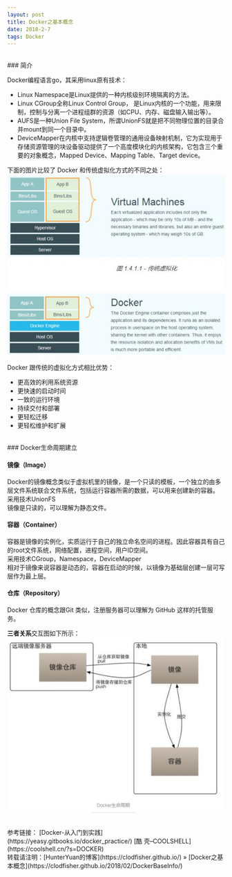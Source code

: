 ```yaml
---
layout: post
title: Docker之基本概念
date: 2018-2-7 
tags: Docker        
---
```

<br>    
### 简介    

Docker编程语言go，其采用linux原有技术：    
- Linux Namespace是Linux提供的一种内核级别环境隔离的方法。    
- Linux CGroup全称Linux Control Group， 是Linux内核的一个功能，用来限制，控制与分离一个进程组群的资源（如CPU、内存、磁盘输入输出等）。    
- AUFS是一种Union File System，所谓UnionFS就是把不同物理位置的目录合并mount到同一个目录中。    
- DeviceMapper在内核中支持逻辑卷管理的通用设备映射机制，它为实现用于存储资源管理的块设备驱动提供了一个高度模块化的内核架构，它包含三个重要的对象概念，Mapped Device、Mapping Table、Target device。    

下面的图片比较了 Docker 和传统虚拟化方式的不同之处：    
![](/images/posts/2018-2-6-DockerBaseInfo/DockerBaseInfo1.jpg)     

Docker 跟传统的虚拟化方式相比优势：    
- 更高效的利用系统资源    
- 更快速的启动时间    
- 一致的运行环境    
- 持续交付和部署    
- 更轻松迁移    
- 更轻松维护和扩展    

<br> 
### Docker生命周期建立    

#### 镜像（Image）

Docker的镜像概念类似于虚拟机里的镜像，是一个只读的模板，一个独立的由多层文件系统联合文件系统，包括运行容器所需的数据，可以用来创建新的容器。    
采用技术UnionFS    
镜像是只读的，可以理解为静态文件。    

#### 容器（Container）    

容器是镜像的实例化，实质运行于自己的独立命名空间的进程。因此容器具有自己的root文件系统，网络配置，进程空间，用户ID空间。    
采用技术CGroup，Namespace，DeviceMapper    
相对于镜像来说容器是动态的，容器在启动的时候，以镜像为基础层创建一层可写层作为最上层。    

#### 仓库（Repository）
Docker 仓库的概念跟Git 类似，注册服务器可以理解为 GitHub 这样的托管服务。    

**三者关系**交互图如下所示：    
![](/images/posts/2018-2-6-DockerBaseInfo/DockerBaseInfo2.jpg)     

<br>
参考链接：    
[Docker-从入门到实践](https://yeasy.gitbooks.io/docker_practice/)        
[酷 壳–COOLSHELL](https://coolshell.cn/?s=DOCKER)        

<br>
转载请注明：[HunterYuan的博客](https://clodfisher.github.io/) » [Docker之基本概念](https://clodfisher.github.io/2018/02/DockerBaseInfo/)   



